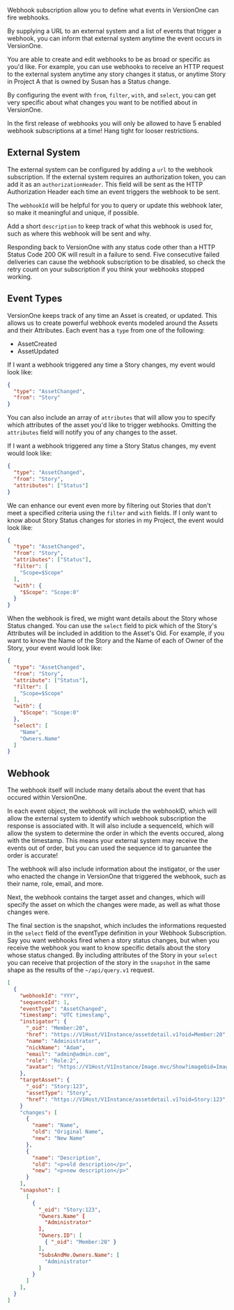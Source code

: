 Webhook subscription allow you to define what events in VersionOne can fire webhooks.

By supplying a URL to an external system and a list of events that trigger a webhook, you can inform that external system anytime the event occurs in VersionOne.  

You are able to create and edit webhooks to be as broad or specific as you'd like. For example, you can use webhooks to receive an HTTP request to the external system anytime any story changes it status, or anytime Story in Project A that is owned by Susan has a Status change.

By configuring the event with `from`, `filter`, `with`, and `select`, you can get very specific about what changes you want to be notified about in VersionOne.

<aside class="notice">
    <div class="content">
        In the first release of webhooks you will only be allowed to have 5 enabled webhook subscriptions at a time! Hang tight for looser restrictions.
    </div>
</aside>

## External System

The external system can be configured by adding a `url` to the webhook subscription.
If the external system requires an authorization token, you can add it as an `authorizationHeader`. This field will be sent as the HTTP Authorization Header each time an event triggers the webhook to be sent.

The `webhookId` will be helpful for you to query or update this webhook later, so make it meaningful and unique, if possible.

Add a short `description` to keep track of what this webhook is used for, such as where this webhook will be sent and why.

<aside class="notice">
    <div class="content">
        Responding back to VersionOne with any status code other than a HTTP Status Code 200 OK will result in a failure to send. Five consecutive failed deliveries can cause the webhook subscription to be disabled, so check the retry count on your subscription if you think your webhooks stopped working.
    </div>
</aside>

## Event Types

VersionOne keeps track of any time an Asset is created, or updated. This allows us to create powerful webhook events modeled around the Assets and their Attributes. Each event has a `type` from one of the following:

* AssetCreated
* AssetUpdated

If I want a webhook triggered any time a Story changes, my event would look like:

```json
{
  "type": "AssetChanged",
  "from": "Story"
}
```

You can also include an array of `attributes` that will allow you to specify which attributes of the asset you'd like to trigger webhooks. Omitting the `attributes` field will notify you of any changes to the asset. 


If I want a webhook triggered any time a Story Status changes, my event would look like:

```json
{
  "type": "AssetChanged",
  "from": "Story",
  "attributes": ["Status"]
}
```

We can enhance our event even more by filtering out Stories that don't meet a specified criteria using the `filter` and `with` fields. If I only want to know about Story Status changes for stories in my Project, the event would look like:

```json
{
  "type": "AssetChanged",
  "from": "Story",
  "attributes": ["Status"],
  "filter": [
    "Scope=$Scope"
  ],
  "with": {
    "$Scope": "Scope:0"
  }
}
```

When the webhook is fired, we might want details about the Story whose Status changed. You can use the `select` field to pick which of the Story's Attributes will be included in addition to the Asset's Oid. For example, if you want to know the Name of the Story and the Name of each of Owner of the Story, your event would look like:

```json
{
  "type": "AssetChanged",
  "from": "Story",
  "attribute": ["Status"],
  "filter": [
    "Scope=$Scope"
  ],
  "with": {
    "$Scope": "Scope:0"
  },
  "select": [
    "Name",
    "Owners.Name"
  ]
}
```

## Webhook

The webhook itself will include many details about the event that has occured within VersionOne. 

In each event object, the webhook will include the webhookID, which will allow the external system to identify which webhook subscription the response is associated with. It will also include a sequenceId, which will allow the system to determine the order in which the events occured, along with the timestamp. This means your external system may receive the events out of order, but you can used the sequence id to garuantee the order is accurate!

The webhook will also include information about the instigator, or the user who enacted the change in VersionOne that triggered the webhook, such as their name, role, email, and more. 

Next, the webhook contains the target asset and changes, which will specify the asset on which the changes were made, as well as what those changes were. 

The final section is the snapshot, which includes the informations requested in the `select` field of the eventType definition in your Webhook Subscription. Say you want webhooks fired when a story status changes, but when you receive the webhook you want to know specific details about the story whose status changed. By including attributes of the Story in your `select` you can receive that projection of the story in the `snapshot` in the same shape as the results of the `~/api/query.v1` request.

```json
[
  {
    "webhookId": "YYY",
    "sequenceId": 1,
    "eventType": "AssetChanged",
    "timestamp": "UTC timestamp",
    "instigator": {
      "_oid": "Member:20",
      "href": "https://V1Host/V1Instance/assetdetail.v1?oid=Member:20",
      "name": "Administrator",
      "nickName": "Adam",
      "email": "admin@admin.com",
      "role": "Role:2",
      "avatar": "https://V1Host/V1Instance/Image.mvc/Show?imageOid=Image:192923"
    },
    "targetAsset": {
      "_oid": "Story:123",
      "assetType": "Story",
      "href": "https://V1Host/V1Instance/assetdetail.v1?oid=Story:123",
    }
    "changes": [
      {
        "name": "Name",
        "old": "Original Name",
        "new": "New Name"
      },
      {
        "name": "Description",
        "old": "<p>old description</p>",
        "new": "<p>new description</p>"
      }
    ],
    "snapshot": [
      [
        {
          "_oid": "Story:123",
          "Owners.Name" [
            "Administrator"
          ],
          "Owners.ID": [
            { "_oid": "Member:20" }
          ],
          "SubsAndMe.Owners.Name": [
            "Administrator"
          ]
        }
      ]
    ],
  }
]
```